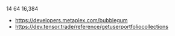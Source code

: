 14	64	16,384

- https://developers.metaplex.com/bubblegum
- https://dev.tensor.trade/reference/getuserportfoliocollections